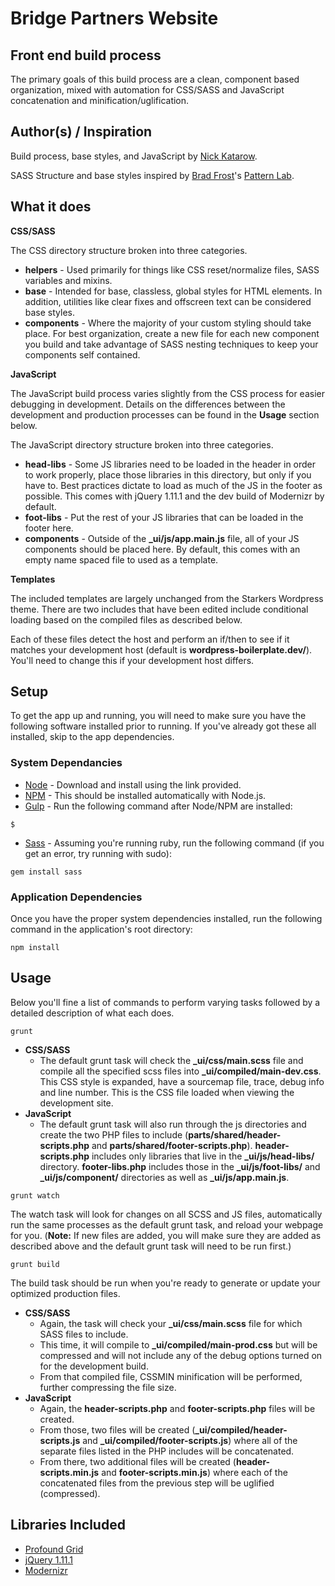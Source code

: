# Bridge Partners Website
## Front end build process

The primary goals of this build process are a clean, component based organization, mixed with automation for CSS/SASS and JavaScript concatenation and minification/uglification.

## Author(s) / Inspiration
Build process, base styles, and JavaScript by [Nick Katarow](http://github.com/nkatarow).

SASS Structure and base styles inspired by [Brad Frost](http://bradfrostweb.com/)'s [Pattern Lab](http://demo.patternlab.io/).

## What it does

**CSS/SASS**


The CSS directory structure broken into three categories.

* **helpers** - Used primarily for things like CSS reset/normalize files, SASS variables and mixins.
* **base** - Intended for base, classless, global styles for HTML elements. In addition, utilities like clear fixes and offscreen text can be considered base styles.
* **components** - Where the majority of your custom styling should take place. For best organization, create a new file for each new component you build and take advantage of SASS nesting techniques to keep your components self contained.

**JavaScript**

The JavaScript build process varies slightly from the CSS process for easier debugging in development. Details on the differences between the development and production processes can be found in the **Usage** section below.

The JavaScript directory structure broken into three categories.

* **head-libs** - Some JS libraries need to be loaded in the header in order to work properly, place those libraries in this directory, but only if you have to. Best practices dictate to load as much of the JS in the footer as possible. This comes with jQuery 1.11.1 and the dev build of Modernizr by default.
* **foot-libs** - Put the rest of your JS libraries that can be loaded in the footer here.
* **components** - Outside of the **_ui/js/app.main.js** file, all of your JS components should be placed here. By default, this comes with an empty name spaced file to used as a template.

**Templates**

The included templates are largely unchanged from the Starkers Wordpress theme. There are two includes that have been edited include conditional loading based on the compiled files as described below.

Each of these files detect the host and perform an if/then to see if it matches your development host (default is **wordpress-boilerplate.dev/**). You'll need to change this if your development host differs.

## Setup
To get the app up and running, you will need to make sure you have the following software installed prior to running. If you've already got these all installed, skip to the app dependencies.

### System Dependancies
* [Node](http://nodejs.org/) - Download and install using the link provided.
* [NPM](https://npmjs.org/) - This should be installed automatically with Node.js.
* [Gulp]() - Run the following command after Node/NPM are installed:

```
$
```

* [Sass](http://sass-lang.com/) - Assuming you're running ruby, run the following command (if you get an error, try running with sudo):

```
gem install sass
```

### Application Dependencies
Once you have the proper system dependencies installed, run the following command in the application's root directory:

```
npm install
```

## Usage
Below you'll fine a list of commands to perform varying tasks followed by a detailed description of what each does.

```
grunt
```
* **CSS/SASS**
	* The default grunt task will check the **_ui/css/main.scss** file and compile all the specified scss files into **_ui/compiled/main-dev.css**. This CSS style is expanded, have a sourcemap file, trace, debug info and line number. This is the CSS file loaded when viewing the development site.
* **JavaScript**
	* The default grunt task will also run through the js directories and create the two PHP files to include (**parts/shared/header-scripts.php** and **parts/shared/footer-scripts.php**). **header-scripts.php** includes only libraries that live in the **_ui/js/head-libs/** directory. **footer-libs.php** includes those in the **_ui/js/foot-libs/** and **_ui/js/component/** directories as well as **_ui/js/app.main.js**.

```
grunt watch
```
The watch task will look for changes on all SCSS and JS files, automatically run the same processes as the default grunt task, and reload your webpage for you. (**Note:** If new files are added, you will make sure they are added as described above and the default grunt task will need to be run first.)

```
grunt build
```
The build task should be run when you're ready to generate or update your optimized production files.

* **CSS/SASS**
	* Again, the task will check your **_ui/css/main.scss** file for which SASS files to include.
	* This time, it will compile to **_ui/compiled/main-prod.css** but will be compressed and will not include any of the debug options turned on for the development build.
	* From that compiled file, CSSMIN minification will be performed, further compressing the file size.
* **JavaScript**
	* Again, the **header-scripts.php** and **footer-scripts.php** files will be created.
	* From those, two files will be created (**_ui/compiled/header-scripts.js** and **_ui/compiled/footer-scripts.js**) where all of the separate files listed in the PHP includes will be concatenated.
	* From there, two additional files will be created (**header-scripts.min.js** and **footer-scripts.min.js**) where each of the concatenated files from the previous step will be uglified (compressed).

## Libraries Included
* [Profound Grid](http://www.profoundgrid.com/)
* [jQuery 1.11.1](http://jquery.com/)
* [Modernizr](http://www.modernizr.com)
